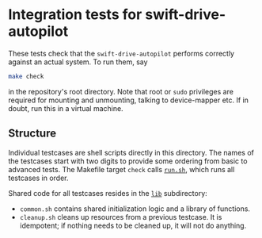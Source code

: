 # Integration tests for swift-drive-autopilot

These tests check that the `swift-drive-autopilot` performs correctly against
an actual system. To run them, say

```bash
make check
```

in the repository's root directory. Note that root or `sudo` privileges are
required for mounting and unmounting, talking to device-mapper etc. If in
doubt, run this in a virtual machine.

## Structure

Individual testcases are shell scripts directly in this directory. The names of
the testcases start with two digits to provide some ordering from basic to
advanced tests. The Makefile target `check` calls [`run.sh`](./run.sh), which
runs all testcases in order.

Shared code for all testcases resides in the [`lib`](./lib) subdirectory:

* `common.sh` contains shared initialization logic and a library of functions.
* `cleanup.sh` cleans up resources from a previous testcase. It is idempotent;
  if nothing needs to be cleaned up, it will not do anything.
